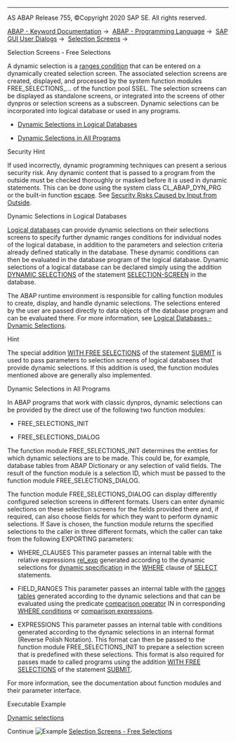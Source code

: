   

* * *

AS ABAP Release 755, ©Copyright 2020 SAP SE. All rights reserved.

[ABAP - Keyword Documentation](https://help.sap.com/doc/abapdocu_755_index_htm/7.55/en-US/abenabap.htm) →  [ABAP - Programming Language](https://help.sap.com/doc/abapdocu_755_index_htm/7.55/en-US/abenabap_reference.htm) →  [SAP GUI User Dialogs](https://help.sap.com/doc/abapdocu_755_index_htm/7.55/en-US/abenabap_screens.htm) →  [Selection Screens](https://help.sap.com/doc/abapdocu_755_index_htm/7.55/en-US/abenselection_screen.htm) → 

Selection Screens - Free Selections

A dynamic selection is a [ranges condition](https://help.sap.com/doc/abapdocu_755_index_htm/7.55/en-US/abenranges_condition_glosry.htm "Glossary Entry") that can be entered on a dynamically created selection screen. The associated selection screens are created, displayed, and processed by the system function modules FREE\_SELECTIONS\_... of the function pool SSEL. The selection screens can be displayed as standalone screens, or integrated into the screens of other dynpros or selection screens as a subscreen. Dynamic selections can be incorporated into logical database or used in any programs.

-   [Dynamic Selections in Logical Databases](#@@ITOC@@ABENFREE_SELECTIONS_1)

-   [Dynamic Selections in All Programs](#@@ITOC@@ABENFREE_SELECTIONS_2)

Security Hint

If used incorrectly, dynamic programming techniques can present a serious security risk. Any dynamic content that is passed to a program from the outside must be checked thoroughly or masked before it is used in dynamic statements. This can be done using the system class CL\_ABAP\_DYN\_PRG or the built-in function [escape](https://help.sap.com/doc/abapdocu_755_index_htm/7.55/en-US/abenescape_functions.htm). See [Security Risks Caused by Input from Outside](https://help.sap.com/doc/abapdocu_755_index_htm/7.55/en-US/abendynamic_programming_scrty.htm).

Dynamic Selections in Logical Databases

[Logical databases](https://help.sap.com/doc/abapdocu_755_index_htm/7.55/en-US/abenlogical_data_base_glosry.htm "Glossary Entry") can provide dynamic selections on their selections screens to specify further dynamic ranges conditions for individual nodes of the logical database, in addition to the parameters and selection criteria already defined statically in the database. These dynamic conditions can then be evaluated in the database program of the logical database. Dynamic selections of a logical database can be declared simply using the addition [DYNAMIC SELECTIONS](https://help.sap.com/doc/abapdocu_755_index_htm/7.55/en-US/abapselection-screen_ldb_dynamic.htm) of the statement [SELECTION-SCREEN](https://help.sap.com/doc/abapdocu_755_index_htm/7.55/en-US/abapselection-screen.htm) in the database.

The ABAP runtime environment is responsible for calling function modules to create, display, and handle dynamic selections. The selections entered by the user are passed directly to data objects of the database program and can be evaluated there. For more information, see [Logical Databases - Dynamic Selections](https://help.sap.com/doc/abapdocu_755_index_htm/7.55/en-US/abenldb_free_selections.htm).

Hint

The special addition [WITH FREE SELECTIONS](https://help.sap.com/doc/abapdocu_755_index_htm/7.55/en-US/abapsubmit_selscreen_parameters.htm) of the statement [SUBMIT](https://help.sap.com/doc/abapdocu_755_index_htm/7.55/en-US/abapsubmit.htm) is used to pass parameters to selection screens of logical databases that provide dynamic selections. If this addition is used, the function modules mentioned above are generally also implemented.

Dynamic Selections in All Programs

In ABAP programs that work with classic dynpros, dynamic selections can be provided by the direct use of the following two function modules:

-   FREE\_SELECTIONS\_INIT

-   FREE\_SELECTIONS\_DIALOG

The function module FREE\_SELECTIONS\_INIT determines the entities for which dynamic selections are to be made. This could be, for example, database tables from ABAP Dictionary or any selection of valid fields. The result of the function module is a selection ID, which must be passed to the function module FREE\_SELECTIONS\_DIALOG.

The function module FREE\_SELECTIONS\_DIALOG can display differently configured selection screens in different formats. Users can enter dynamic selections on these selection screens for the fields provided there and, if required, can also choose fields for which they want to perform dynamic selections. If Save is chosen, the function module returns the specified selections to the caller in three different formats, which the caller can take from the following EXPORTING parameters:

-   WHERE\_CLAUSES
    This parameter passes an internal table with the relative expressions [rel\_exp](https://help.sap.com/doc/abapdocu_755_index_htm/7.55/en-US/abenosql_stmt_logexp.htm) generated according to the dynamic selections for [dynamic specification](https://help.sap.com/doc/abapdocu_755_index_htm/7.55/en-US/abenwhere_logexp_dynamic.htm) in the [WHERE](https://help.sap.com/doc/abapdocu_755_index_htm/7.55/en-US/abapwhere.htm) clause of [SELECT](https://help.sap.com/doc/abapdocu_755_index_htm/7.55/en-US/abapselect.htm) statements.

-   FIELD\_RANGES
    This parameter passes an internal table with the [ranges tables](https://help.sap.com/doc/abapdocu_755_index_htm/7.55/en-US/abenranges_table_glosry.htm "Glossary Entry") generated according to the dynamic selections and that can be evaluated using the predicate [comparison operator](https://help.sap.com/doc/abapdocu_755_index_htm/7.55/en-US/abencomp_operator_glosry.htm "Glossary Entry") IN in corresponding [WHERE conditions](https://help.sap.com/doc/abapdocu_755_index_htm/7.55/en-US/abenwhere_logexp_seltab.htm) or [comparison expressions](https://help.sap.com/doc/abapdocu_755_index_htm/7.55/en-US/abenlogexp_select_option.htm).

-   EXPRESSIONS
    This parameter passes an internal table with conditions generated according to the dynamic selections in an internal format (Reverse Polish Notation). This format can then be passed to the function module FREE\_SELECTIONS\_INIT to prepare a selection screen that is predefined with these selections. This format is also required for passes made to called programs using the addition [WITH FREE SELECTIONS](https://help.sap.com/doc/abapdocu_755_index_htm/7.55/en-US/abapsubmit_selscreen_parameters.htm) of the statement [SUBMIT](https://help.sap.com/doc/abapdocu_755_index_htm/7.55/en-US/abapsubmit.htm).

For more information, see the documentation about function modules and their parameter interface.

Executable Example

[Dynamic selections](https://help.sap.com/doc/abapdocu_755_index_htm/7.55/en-US/abenfree_selection_abexa.htm)

Continue
![Example](exa.gif "Example") [Selection Screens - Free Selections](https://help.sap.com/doc/abapdocu_755_index_htm/7.55/en-US/abenfree_selection_abexa.htm)